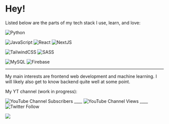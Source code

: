 # Hey! 

Listed below are the parts of my tech stack I use, learn, and love:

![Python](https://img.shields.io/badge/python-3670A0?style=for-the-badge&logo=python&logoColor=ffdd54)

![JavaScript](https://img.shields.io/badge/javascript-%23323330.svg?style=for-the-badge&logo=javascript&logoColor=%23F7DF1E) ![React](https://img.shields.io/badge/react-%2320232a.svg?style=for-the-badge&logo=react&logoColor=%2361DAFB) ![NextJS](https://camo.githubusercontent.com/a2ef46f4aec1799b4366d5dd9e4cc60c250b9a4a1e0a4cea21bae63660b63a25/68747470733a2f2f696d672e736869656c64732e696f2f62616467652f6e6578742e6a732d3030303030303f7374796c653d666f722d7468652d6261646765266c6f676f3d6e657874646f746a73266c6f676f436f6c6f723d7768697465)

![TailwindCSS](https://img.shields.io/badge/tailwindcss-%2338B2AC.svg?style=for-the-badge&logo=tailwind-css&logoColor=white) ![SASS](https://img.shields.io/badge/SASS-hotpink.svg?style=for-the-badge&logo=SASS&logoColor=white) 

![MySQL](https://img.shields.io/badge/mysql-%2300f.svg?style=for-the-badge&logo=mysql&logoColor=white) ![Firebase](https://img.shields.io/badge/firebase-%23039BE5.svg?style=for-the-badge&logo=firebase)

<hr>

My main interests are frontend web development and machine learning. I will likely also get to know backend quite well at some point.

My YT channel (work in progress):

![YouTube Channel Subscribers](https://img.shields.io/youtube/channel/subscribers/UC-TXTkze3ZC7WBtzg6Z99jg?style=social)   ____   ![YouTube Channel Views](https://img.shields.io/youtube/channel/views/UC-TXTkze3ZC7WBtzg6Z99jg?style=social)   ____   ![Twitter Follow](https://img.shields.io/twitter/follow/MarinoLinic?style=social)

![](https://komarev.com/ghpvc/?username=MarinoLinic&label=Profile+views&color=CD5C5C)

